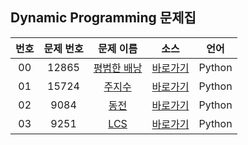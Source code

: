 ## Dynamic Programming 문제집

| 번호  | 문제 번호 |                      문제 이름                       |         소스         |  언어  |
| :---: | :-------: | :--------------------------------------------------: | :------------------: | :----: |
|  00   |   12865   | [평범한 배낭](https://www.acmicpc.net/problem/12865) | [바로가기](../12865) | Python |
|  01   |   15724   |   [주지수](https://www.acmicpc.net/problem/15724)    | [바로가기](../15724) | Python |
|  02   |   9084    |     [동전](https://www.acmicpc.net/problem/9084)     | [바로가기](../9084)  | Python |
|  03   |   9251    |     [LCS](https://www.acmicpc.net/problem/9251)      | [바로가기](../9251)  | Python |

